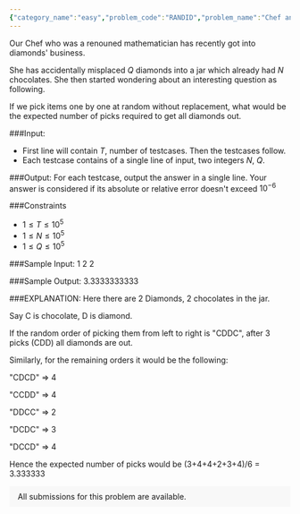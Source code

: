 ```yaml
---
{"category_name":"easy","problem_code":"RANDID","problem_name":"Chef and Diamonds","problemComponents":{"constraints":"","constraintsState":false,"subtasks":"","subtasksState":false,"inputFormat":"","inputFormatState":false,"outputFormat":"","outputFormatState":false,"sampleTestCases":{}},"video_editorial_url":"","languages_supported":{"0":"CPP14","1":"C","2":"JAVA","3":"PYTH 3.6","4":"PYTH","5":"PYP3","6":"CS2","7":"ADA","8":"PYPY","9":"TEXT","10":"PAS fpc","11":"NODEJS","12":"RUBY","13":"PHP","14":"GO","15":"HASK","16":"TCL","17":"PERL","18":"SCALA","19":"LUA","20":"kotlin","21":"BASH","22":"JS","23":"LISP sbcl","24":"rust","25":"PAS gpc","26":"BF","27":"CLOJ","28":"R","29":"D","30":"CAML","31":"FORT","32":"ASM","33":"swift","34":"FS","35":"WSPC","36":"LISP clisp","37":"SQL","38":"SCM guile","39":"PERL6","40":"ERL","41":"CLPS","42":"ICK","43":"NICE","44":"PRLG","45":"ICON","46":"COB","47":"SCM chicken","48":"PIKE","49":"SCM qobi","50":"ST","51":"NEM"},"max_timelimit":1,"source_sizelimit":50000,"problem_author":"surya_adm","problem_tester":null,"date_added":"4-12-2019","tags":{"0":"surya_adm"},"problem_difficulty_level":"Easy","best_tag":"","editorial_url":"","time":{"view_start_date":1575801000,"submit_start_date":1575801000,"visible_start_date":1575801000,"end_date":1735669800},"is_direct_submittable":false,"problemDiscussURL":"https://discuss.codechef.com/search?q=RANDID","is_proctored":false,"visitedContests":{},"layout":"problem"}
---
```

Our Chef who was a renouned mathematician has recently got into diamonds' business. 

She has accidentally misplaced $Q$ diamonds into a jar which already had $N$ chocolates. She then started wondering about an interesting question as following. 

If we pick items one by one at random without replacement, what would be the expected number of picks required to get all diamonds out. 



###Input:

- First line will contain $T$, number of testcases. Then the testcases follow. 
- Each testcase contains of a single line of input, two integers $N$, $Q$. 

###Output:
For each testcase, output the answer in a single line. Your answer is considered if its absolute or relative error doesn't exceed $10^{-6}$

###Constraints 
- $1 \leq T \leq 10^5$
- $1 \leq N \leq 10^5$
- $1 \leq Q \leq 10^5$

###Sample Input:
	1
	2 2

###Sample Output:
	3.3333333333
	
###EXPLANATION:
Here there are 2 Diamonds, 2 chocolates in the jar. 

Say C is chocolate, D is diamond.

If the random order of picking them from left to right is "CDDC", after 3 picks (CDD) all diamonds are out.

Similarly, for the remaining orders it would be the following:

"CDCD" => 4

"CCDD" => 4

"DDCC" => 2

"DCDC" => 3

"DCCD" => 4

Hence the expected number of picks would be (3+4+4+2+3+4)/6 = 3.333333

<aside style='background: #f8f8f8;padding: 10px 15px;'><div>All submissions for this problem are available.</div></aside>